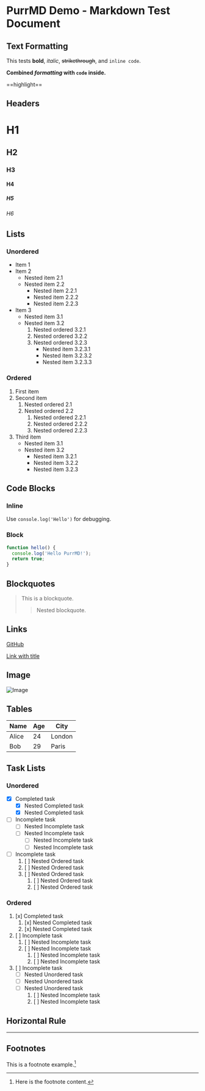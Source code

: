# PurrMD Demo - Markdown Test Document

## Text Formatting

This tests **bold**, *italic*, ~~strikethrough~~, and `inline code`.

**Combined *formatting* with `code` inside.**

==highlight==

## Headers

# H1
## H2
### H3
#### H4
##### H5
###### H6

## Lists

### Unordered

- Item 1
- Item 2
    - Nested item 2.1
    - Nested item 2.2
        - Nested item 2.2.1
        - Nested item 2.2.2
        - Nested item 2.2.3
- Item 3
    * Nested item 3.1
    * Nested item 3.2
        1. Nested ordered 3.2.1
        2. Nested ordered 3.2.2
        3. Nested ordered 3.2.3
            + Nested item 3.2.3.1
            + Nested item 3.2.3.2
            + Nested item 3.2.3.3

### Ordered

1. First item
2. Second item
    1. Nested ordered 2.1
    2. Nested ordered 2.2
        1. Nested ordered 2.2.1
        2. Nested ordered 2.2.2
        3. Nested ordered 2.2.3
3. Third item
    - Nested item 3.1
    - Nested item 3.2
        * Nested item 3.2.1
        * Nested item 3.2.2
        * Nested item 3.2.3

## Code Blocks

### Inline

Use `console.log('Hello')` for debugging.

### Block

```javascript
function hello() {
  console.log('Hello PurrMD!');
  return true;
}
```

## Blockquotes

> This is a blockquote.
>> Nested blockquote.

## Links

[GitHub](https://github.com/luoluoqixi/purrmd)

[Link with title](https://github.com/luoluoqixi/purrmd "PurrMD")

## Image

![Image](https://i0.pickpik.com/photos/548/90/482/sunrise-phu-quoc-island-ocean-preview.jpg)

## Tables

| Name   | Age | City    |
| ------ | --- | ------- |
| Alice  | 24  | London  |
| Bob    | 29  | Paris   |

## Task Lists

### Unordered

- [x] Completed task
    - [x] Nested Completed task
    - [x] Nested Completed task
- [ ] Incomplete task
    - [ ] Nested Incomplete task
    - [ ] Nested Incomplete task
        - [ ] Nested Incomplete task
        - [ ] Nested Incomplete task
- [ ] Incomplete task
    1. [ ] Nested Ordered task
    2. [ ] Nested Ordered task
    3. [ ] Nested Ordered task
        1. [ ] Nested Ordered task
        2. [ ] Nested Ordered task

### Ordered

1. [x] Completed task
    1. [x] Nested Completed task
    2. [x] Nested Completed task
2. [ ] Incomplete task
    1. [ ] Nested Incomplete task
    2. [ ] Nested Incomplete task
        1. [ ] Nested Incomplete task
        2. [ ] Nested Incomplete task
3. [ ] Incomplete task
    - [ ] Nested Unordered task
    - [ ] Nested Unordered task
    - [ ] Nested Unordered task
        1. [ ] Nested Incomplete task
        2. [ ] Nested Incomplete task

## Horizontal Rule

---

## Footnotes

This is a footnote example.[^1]

[^1]: Here is the footnote content.

